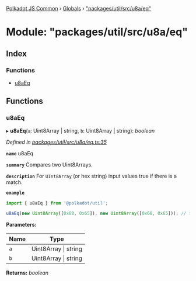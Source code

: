 [Polkadot JS Common](../README.md) › [Globals](../globals.md) › ["packages/util/src/u8a/eq"](_packages_util_src_u8a_eq_.md)

# Module: "packages/util/src/u8a/eq"

## Index

### Functions

* [u8aEq](_packages_util_src_u8a_eq_.md#u8aeq)

## Functions

###  u8aEq

▸ **u8aEq**(`a`: Uint8Array | string, `b`: Uint8Array | string): *boolean*

*Defined in [packages/util/src/u8a/eq.ts:35](https://github.com/polkadot-js/common/blob/f5acd602/packages/util/src/u8a/eq.ts#L35)*

**`name`** u8aEq

**`summary`** Compares two Uint8Arrays.

**`description`** 
For `UInt8Array` (or hex string) input values true if there is a match.

**`example`** 
<BR>

```javascript
import { u8aEq } from '@polkadot/util';

u8aEq(new Uint8Array([0x68, 0x65]), new Uint8Array([0x68, 0x65])); // true
```

**Parameters:**

Name | Type |
------ | ------ |
`a` | Uint8Array &#124; string |
`b` | Uint8Array &#124; string |

**Returns:** *boolean*
